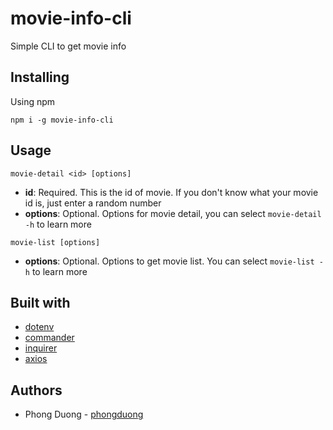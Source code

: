 # movie-info-cli

Simple CLI to get movie info

## Installing

Using npm

`npm i -g movie-info-cli`

## Usage

`movie-detail <id> [options]`

* **id**: Required. This is the id of movie. If you don't know what your movie id is, just enter a random number
* **options**: Optional. Options for movie detail, you can select `movie-detail -h` to learn more

`movie-list [options]`

* **options**: Optional. Options to get movie list. You can select `movie-list -h` to learn more

## Built with

* [dotenv](https://github.com/motdotla/dotenv)
* [commander](https://github.com/tj/commander.js)
* [inquirer](https://github.com/SBoudrias/Inquirer.js)
* [axios](https://github.com/axios/axios)

## Authors

* Phong Duong - [phongduong](https://github.com/phongduong)
